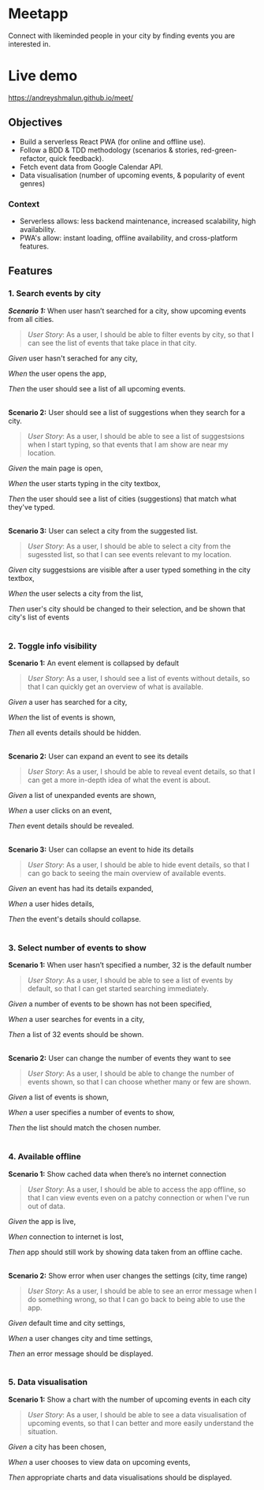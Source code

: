 # Meetapp

Connect with likeminded people in your city by finding events you are interested in.

# Live demo
https://andreyshmalun.github.io/meet/

## Objectives

- Build a serverless React PWA (for online and offline use).
- Follow a BDD & TDD methodology (scenarios & stories, red-green-refactor, quick feedback).
- Fetch event data from Google Calendar API.
- Data visualisation (number of upcoming events, & popularity of event genres)

### Context

- Serverless allows: less backend maintenance, increased scalability, high availability.
- PWA's allow: instant loading, offline availability, and cross-platform features.

## Features

### **1. Search events by city**

**_Scenario 1:_** When user hasn’t searched for a city, show upcoming events from all cities.

> _User Story_: As a user, I should be able to filter events by city, so that I can see the list of events that take place in that city.

_Given_ user hasn't serached for any city,

_When_ the user opens the app,

_Then_ the user should see a list of all upcoming events.
<br><br>

**Scenario 2:** User should see a list of suggestions when they search for a city.

> _User Story_: As a user, I should be able to see a list of suggestsions when I start typing, so that events that I am show are near my location.

_Given_ the main page is open,

_When_ the user starts typing in the city textbox,

_Then_ the user should see a list of cities (suggestions) that match what they've typed.
<br><br>

**Scenario 3:** User can select a city from the suggested list.

> _User Story_: As a user, I should be able to select a city from the sugessted list, so that I can see events relevant to my location.

_Given_ city suggestsions are visible after a user typed something in the city textbox,

_When_ the user selects a city from the list,

_Then_ user's city should be changed to their selection, and be shown that city's list of events
<br><br>

### **2. Toggle info visibility**

**Scenario 1:** An event element is collapsed by default

> _User Story_: As a user, I should see a list of events without details, so that I can quickly get an overview of what is available.

_Given_ a user has searched for a city,

_When_ the list of events is shown,

_Then_ all events details should be hidden.
<br><br>

**Scenario 2:** User can expand an event to see its details

> _User Story_: As a user, I should be able to reveal event details, so that I can get a more in-depth idea of what the event is about.

_Given_ a list of unexpanded events are shown,

_When_ a user clicks on an event,

_Then_ event details should be revealed.
<br><br>

**Scenario 3:** User can collapse an event to hide its details

> _User Story_: As a user, I should be able to hide event details, so that I can go back to seeing the main overview of available events.

_Given_ an event has had its details expanded,

_When_ a user hides details,

_Then_ the event's details should collapse.
<br><br>

### **3. Select number of events to show**

**Scenario 1:** When user hasn’t specified a number, 32 is the default number

> _User Story_: As a user, I should be able to see a list of events by default, so that I can get started searching immediately.

_Given_ a number of events to be shown has not been specified,

_When_ a user searches for events in a city,

_Then_ a list of 32 events should be shown.
<br><br>

**Scenario 2:** User can change the number of events they want to see

> _User Story_: As a user, I should be able to change the number of events shown, so that I can choose whether many or few are shown.

_Given_ a list of events is shown,

_When_ a user specifies a number of events to show,

_Then_ the list should match the chosen number.
<br><br>

### **4. Available offline**

**Scenario 1:** Show cached data when there’s no internet connection

> _User Story_: As a user, I should be able to access the app offline, so that I can view events even on a patchy connection or when I've run out of data.

_Given_ the app is live,

_When_ connection to internet is lost,

_Then_ app should still work by showing data taken from an offline cache.
<br><br>

**Scenario 2:** Show error when user changes the settings (city, time range)

> _User Story_: As a user, I should be able to see an error message when I do something wrong, so that I can go back to being able to use the app.

_Given_ default time and city settings,

_When_ a user changes city and time settings,

_Then_ an error message should be displayed.
<br><br>

### 5. **Data visualisation**

**Scenario 1:** Show a chart with the number of upcoming events in each city

> _User Story_: As a user, I should be able to see a data visualisation of upcoming events, so that I can better and more easily understand the situation.

_Given_ a city has been chosen,

_When_ a user chooses to view data on upcoming events,

_Then_ appropriate charts and data visualisations should be displayed.
